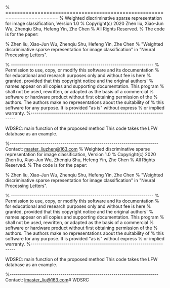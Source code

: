 % ========================================================================
% Weighted discriminative sparse representation for image classification, Version 1.0
% Copyright(c) 2020  Zhen liu, Xiao-Jun Wu, Zhenqiu Shu, Hefeng Yin, Zhe Chen
% All Rights Reserved.
% The code is for the paper:

% Zhen liu, Xiao-Jun Wu, Zhenqiu Shu, Hefeng Yin, Zhe Chen
% "Weighted discriminative sparse representation for image classification"  in "Neural Processing Letters".

% ----------------------------------------------------------------------
% Permission to use, copy, or modify this software and its documentation
% for educational and research purposes only and without fee is here
% granted, provided that this copyright notice and the original authors'
% names appear on all copies and supporting documentation. This program
% shall not be used, rewritten, or adapted as the basis of a commercial
% software or hardware product without first obtaining permission of the
% authors. The authors make no representations about the suitability of
% this software for any purpose. It is provided "as is" without express
% or implied warranty.
%----------------------------------------------------------------------

WDSRC:  main function of the proposed method
This code takes the LFW database as an example.

%-------------------------------------------------------------------------
Contact: master_liuzhen@163.com
% Weighted discriminative sparse representation for image classification, Version 1.0
% Copyright(c) 2020  Zhen liu, Xiao-Jun Wu, Zhenqiu Shu, Hefeng Yin, Zhe Chen
% All Rights Reserved.
% The code is for the paper:

% Zhen liu, Xiao-Jun Wu, Zhenqiu Shu, Hefeng Yin, Zhe Chen
% "Weighted discriminative sparse representation for image classification"  in "Neural Processing Letters".

% ----------------------------------------------------------------------
% Permission to use, copy, or modify this software and its documentation
% for educational and research purposes only and without fee is here
% granted, provided that this copyright notice and the original authors'
% names appear on all copies and supporting documentation. This program
% shall not be used, rewritten, or adapted as the basis of a commercial
% software or hardware product without first obtaining permission of the
% authors. The authors make no representations about the suitability of
% this software for any purpose. It is provided "as is" without express
% or implied warranty.
%----------------------------------------------------------------------

WDSRC:  main function of the proposed method
This code takes the LFW database as an example.

%-------------------------------------------------------------------------
Contact: lmaster_liu@163.com# WDSRC
